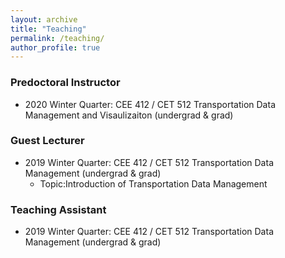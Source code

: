 ```yaml
---
layout: archive
title: "Teaching"
permalink: /teaching/
author_profile: true
---
```

<!--
{% include base_path %}
{% for post in site.teaching reversed %}
  {% include archive-single.html %}
{% endfor %}
-->

### Predoctoral Instructor
* 2020 Winter Quarter: CEE 412 / CET 512 Transportation Data Management and Visaulizaiton (undergrad & grad)

### Guest Lecturer
* 2019 Winter Quarter: CEE 412 / CET 512 Transportation Data Management (undergrad & grad)
  * Topic:Introduction of Transportation Data Management
  
### Teaching Assistant
* 2019 Winter Quarter: CEE 412 / CET 512 Transportation Data Management (undergrad & grad)
